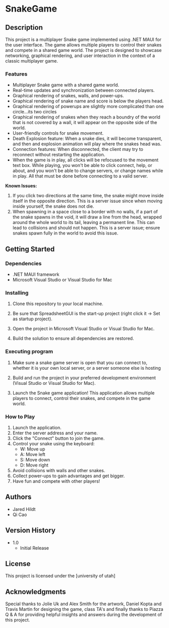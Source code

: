 # SnakeGame

## Description

This project is a multiplayer Snake game implemented using .NET MAUI for the user interface. The game allows
multiple players to control their snakes and compete in a shared game world. The project is designed to showcase
networking, graphical rendering, and user interaction in the context of a classic multiplayer game.

### Features

- Multiplayer Snake game with a shared game world.
- Real-time updates and synchronization between connected players.
- Graphical rendering of snakes, walls, and power-ups.
- Graphical rendering of snake name and score is below the players head.
- Graphical rendering of powerups are slightly more complicated than one circle...its two circles
- Graphical rendering of snakes when they reach a boundry of the world that is not covered by a wall, it will appear on the opposite side of the world.
- User-friendly controls for snake movement.
- Death Explosion feature: When a snake dies, it will become transparent, and then and explosion animation will play where the snakes head was.
- Connection features: When disconnected, the client may try to reconnect without restarting the application.
- When the game is in play, all clicks will be refocused to the movement text box.
    While playing, you won't be able to click connect, help, or about, and you won't be able to change servers, or change names while in play. All that
    must be done before connecting to a valid server.

**Known Issues:**

1. If you click two directions at the same time, the snake might move inside itself in the opposite direction. This is a server issue since when moving inside yourself, the snake does not die.
2. When spawning in a space close to a border with no walls, if a part of the snake spawns in the void, it will draw a line from the head, wrapped around the whole world to its tail, leaving a permanent line.
This can lead to collisions and should not happen. This is a server issue; ensure snakes spawn fully in the world to avoid this issue.


## Getting Started

### Dependencies

* .NET MAUI framework
* Microsoft Visual Studio or Visual Studio for Mac

### Installing

1. Clone this repository to your local machine.

2. Be sure that SpreadsheetGUI is the start-up project (right click it -> Set as startup project).

3. Open the project in Microsoft Visual Studio or Visual Studio for Mac.

4. Build the solution to ensure all dependencies are restored.


### Executing program

1. Make sure a snake game server is open that you can connect to, whether it is your own local server, or a server someone else is hosting

2. Build and run the project in your preferred development environment (Visual Studio or Visual Studio for Mac).

3. Launch the Snake game application! This application allows multiple players to connect, control their snakes, and compete in the game world.

### How to Play

1. Launch the application.
2. Enter the server address and your name.
3. Click the "Connect" button to join the game.
4. Control your snake using the keyboard:
   - W: Move up
   - A: Move left
   - S: Move down
   - D: Move right
5. Avoid collisions with walls and other snakes.
6. Collect power-ups to gain advantages and get bigger.
7. Have fun and compete with other players!

## Authors

* Jared Hildt
* Qi Cao

## Version History

* 1.0
    * Initial Release

## License

This project is licensed under the [university of utah]

## Acknowledgments

Special thanks to Jolie Uk and Alex Smith for the artwork, Daniel Kopta and Travis Martin for designing the game, class TA's
and finally thanks to Piazza Q & A for providing helpful insights and answers during the development of this project.
